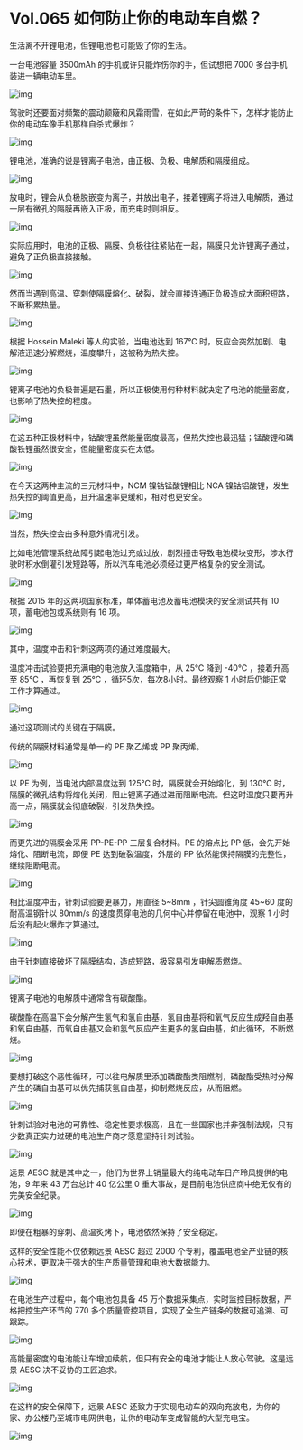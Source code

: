 # Vol.065 如何防止你的电动车自燃？

生活离不开锂电池，但锂电池也可能毁了你的生活。



一台电池容量 3500mAh 的手机或许只能炸伤你的手，但试想把 7000 多台手机装进一辆电动车里。



![img](https://mmbiz.qpic.cn/mmbiz_gif/U6yRaDu1NaaDTzt1fRB7Z4QWOsAmoba5murcDMLwjSRZf6SqAPK7SogS9XUbx7zK7SFFnzb8qibANuibgOm7UrLQ/640?wx_fmt=gif&tp=webp&wxfrom=5&wx_lazy=1)



驾驶时还要面对频繁的震动颠簸和风霜雨雪，在如此严苛的条件下，怎样才能防止你的电动车像手机那样自杀式爆炸？



![img](https://mmbiz.qpic.cn/mmbiz_gif/U6yRaDu1NaaDTzt1fRB7Z4QWOsAmoba59ZcfibnzojvjqLN5jJ3gE0PgJwZ8bHsRntSSPHGLrSvg5OcQ2W22rsg/640?wx_fmt=gif&tp=webp&wxfrom=5&wx_lazy=1)



锂电池，准确的说是锂离子电池，由正极、负极、电解质和隔膜组成。



![img](https://mmbiz.qpic.cn/mmbiz_gif/U6yRaDu1NaaDTzt1fRB7Z4QWOsAmoba5WExg7d7daogLI9fe4b3pLpttfbm2eVlwaDHHC0qAPDATNsKM9XibnYw/640?wx_fmt=gif&tp=webp&wxfrom=5&wx_lazy=1)



放电时，锂会从负极脱嵌变为离子，并放出电子，接着锂离子将进入电解质，通过一层有微孔的隔膜再嵌入正极，而充电时则相反。



![img](https://mmbiz.qpic.cn/mmbiz_gif/U6yRaDu1NaaDTzt1fRB7Z4QWOsAmoba5THibOueUHiazibXGXy2WLFQlXlkTLJgfSBNwKvuzbb4XoQhJSEKU5E1Jw/640?wx_fmt=gif&tp=webp&wxfrom=5&wx_lazy=1)



实际应用时，电池的正极、隔膜、负极往往紧贴在一起，隔膜只允许锂离子通过，避免了正负极直接接触。



![img](https://mmbiz.qpic.cn/mmbiz_gif/U6yRaDu1NaaDTzt1fRB7Z4QWOsAmoba5ibe1ibX8oX27MgyOUibu5PickMBdCWxficLrxNgulXfW989eLgnHcy5b0Hg/640?wx_fmt=gif&tp=webp&wxfrom=5&wx_lazy=1)





然而当遇到高温、穿刺使隔膜熔化、破裂，就会直接连通正负极造成大面积短路，不断积累热量。



![img](https://mmbiz.qpic.cn/mmbiz_gif/U6yRaDu1NaaDTzt1fRB7Z4QWOsAmoba548R1sf5T1YxYhPT4WE56bnl76FAFtv5vSAAFPpvYhaC0EGNxMH3icPw/640?wx_fmt=gif&tp=webp&wxfrom=5&wx_lazy=1)



根据 Hossein Maleki 等人的实验，当电池达到 167℃ 时，反应会突然加剧、电解液迅速分解燃烧，温度攀升，这被称为热失控。   



![img](https://mmbiz.qpic.cn/mmbiz_gif/U6yRaDu1NaaDTzt1fRB7Z4QWOsAmoba58tdOumIawVliaxzDLvxTjkVUvvJhFHIgbeNbyX2PD8csbO1Hkj3F8icw/640?wx_fmt=gif&tp=webp&wxfrom=5&wx_lazy=1)



锂离子电池的负极普遍是石墨，所以正极使用何种材料就决定了电池的能量密度，也影响了热失控的程度。



![img](https://mmbiz.qpic.cn/mmbiz_gif/U6yRaDu1NaaDTzt1fRB7Z4QWOsAmoba5m0ic8dUKQLf9BS9z60WQ91SJoPEEd4iaibEiaPe5jurlLOKTsTOrOy8TNQ/640?wx_fmt=gif&tp=webp&wxfrom=5&wx_lazy=1)



在这五种正极材料中，钴酸锂虽然能量密度最高，但热失控也最迅猛；锰酸锂和磷酸铁锂虽然很安全，但能量密度实在太低。



![img](https://mmbiz.qpic.cn/mmbiz_gif/U6yRaDu1NaaDTzt1fRB7Z4QWOsAmoba5pz1rcNxicby2TZkBmV0huk6UglshrXqsSYELj2XdcCP6FygvUxrBtBw/640?wx_fmt=gif&tp=webp&wxfrom=5&wx_lazy=1)



在今天这两种主流的三元材料中，NCM 镍钴锰酸锂相比 NCA 镍钴铝酸锂，发生热失控的阈值更高，且升温速率更缓和，相对也更安全。



![img](https://mmbiz.qpic.cn/mmbiz_gif/U6yRaDu1NaaDTzt1fRB7Z4QWOsAmoba5YuvibZD68eEibWFibvOKcYpXWicxPiamhSUgkvPpyMwc25xO2xvNru0OlQA/640?wx_fmt=gif&tp=webp&wxfrom=5&wx_lazy=1)



当然，热失控会由多种意外情况引发。



比如电池管理系统故障引起电池过充或过放，剧烈撞击导致电池模块变形，涉水行驶时积水倒灌引发短路等，所以汽车电池必须经过更严格复杂的安全测试。



![img](https://mmbiz.qpic.cn/mmbiz_gif/U6yRaDu1NaaDTzt1fRB7Z4QWOsAmoba5d4CUibATyMVDaMoJjSFnSBb19R6FQnKT2LfoKCon4VhlsY7t6cl6HFQ/640?wx_fmt=gif&tp=webp&wxfrom=5&wx_lazy=1)



根据 2015 年的这两项国家标准，单体蓄电池及蓄电池模块的安全测试共有 10 项，蓄电池包或系统则有 16 项。



![img](https://mmbiz.qpic.cn/mmbiz_gif/U6yRaDu1NaaDTzt1fRB7Z4QWOsAmoba5ALPASCsw3YRQRHBdSAVcm8B5uGQhMzeAPiaNOgzxU5sJ4rZCAiciaMmbQ/640?wx_fmt=gif&tp=webp&wxfrom=5&wx_lazy=1)



其中，温度冲击和针刺这两项的通过难度最大。



温度冲击试验要把充满电的电池放入温度箱中，从 25℃ 降到 -40℃ ，接着升高至 85℃ ，再恢复到 25℃ ，循环5次，每次8小时。最终观察 1 小时后仍能正常工作才算通过。



![img](https://mmbiz.qpic.cn/mmbiz_gif/U6yRaDu1NaaDTzt1fRB7Z4QWOsAmoba5VhTic3wzJz4aAzldliccFL4L6cIkff7Opia72doacAZ6I7U6vDuKgE91g/640?wx_fmt=gif&tp=webp&wxfrom=5&wx_lazy=1)



通过这项测试的关键在于隔膜。



传统的隔膜材料通常是单一的 PE 聚乙烯或 PP 聚丙烯。



![img](https://mmbiz.qpic.cn/mmbiz_gif/U6yRaDu1NaaDTzt1fRB7Z4QWOsAmoba5uvVkqYJQsI5UgFI1wZHx6EGqtO0x1PMysyjC3icy8q4SDhfNLCcrrlA/640?wx_fmt=gif&tp=webp&wxfrom=5&wx_lazy=1)



以 PE 为例，当电池内部温度达到 125℃ 时，隔膜就会开始熔化，到 130℃ 时，隔膜的微孔结构将熔化关闭，阻止锂离子通过进而阻断电流。但这时温度只要再升高一点，隔膜就会彻底破裂，引发热失控。



![img](https://mmbiz.qpic.cn/mmbiz_gif/U6yRaDu1NaaDTzt1fRB7Z4QWOsAmoba50ob7S5ibGhyQqrmBbEE92WHuBJzl2EvXC7xCgIZPhyicbvhYxdx7GmUA/640?wx_fmt=gif&tp=webp&wxfrom=5&wx_lazy=1)



而更先进的隔膜会采用 PP-PE-PP 三层复合材料。PE 的熔点比 PP 低，会先开始熔化、阻断电流，即便 PE 达到破裂温度，外层的 PP 依然能保持隔膜的完整性，继续阻断电流。



![img](https://mmbiz.qpic.cn/mmbiz_gif/U6yRaDu1NaaDTzt1fRB7Z4QWOsAmoba5aVibpWGsOpr1ibONypDnQhH0Vs5nWSdNO6aK0jicNQ7RwJfgEEuCh5DlA/640?wx_fmt=gif&tp=webp&wxfrom=5&wx_lazy=1)



相比温度冲击，针刺试验要更暴力，用直径 5~8mm ，针尖圆锥角度 45~60 度的耐高温钢针以 80mm/s 的速度贯穿电池的几何中心并停留在电池中，观察 1 小时后没有起火爆炸才算通过。



![img](https://mmbiz.qpic.cn/mmbiz_gif/U6yRaDu1NaaDTzt1fRB7Z4QWOsAmoba5IiaLKIQn0BwoezC5py61PDw1RTIFkSRL74T8xm1G3fgQLLhRVhBcLVw/640?wx_fmt=gif&tp=webp&wxfrom=5&wx_lazy=1)



由于针刺直接破坏了隔膜结构，造成短路，极容易引发电解质燃烧。



![img](https://mmbiz.qpic.cn/mmbiz_gif/U6yRaDu1NaaDTzt1fRB7Z4QWOsAmoba5NlYibDSIu8AnRHW078p47Q1OFoIL6lpkOQRFpF5q8RxIRQ1wQAUx8eQ/640?wx_fmt=gif&tp=webp&wxfrom=5&wx_lazy=1)



锂离子电池的电解质中通常含有碳酸酯。



碳酸酯在高温下会分解产生氢气和氢自由基，氢自由基将和氧气反应生成羟自由基和氧自由基，而氧自由基又会和氢气反应产生更多的氢自由基，如此循环，不断燃烧。



![img](https://mmbiz.qpic.cn/mmbiz_gif/U6yRaDu1NaaDTzt1fRB7Z4QWOsAmoba53j5Y6Ep0bQBvChlPXia6NCEwXoYoFwoC10q1Z87DB5jtzef1cyY2ySg/640?wx_fmt=gif&tp=webp&wxfrom=5&wx_lazy=1)



要想打破这个恶性循环，可以往电解质里添加磷酸酯类阻燃剂，磷酸酯受热时分解产生的磷自由基可以优先捕获氢自由基，抑制燃烧反应，从而阻燃。



![img](https://mmbiz.qpic.cn/mmbiz_gif/U6yRaDu1NaaDTzt1fRB7Z4QWOsAmoba5rInfbdcuksQfQSuV7dCYQj82eMT8kjatSXxNYlpic6p1MaHWHwbZCTA/640?wx_fmt=gif&tp=webp&wxfrom=5&wx_lazy=1)



针刺试验对电池的可靠性、稳定性要求极高，且在一些国家也并非强制法规，只有少数真正实力过硬的电池生产商才愿意坚持针刺试验。



![img](https://mmbiz.qpic.cn/mmbiz_gif/U6yRaDu1NaaDTzt1fRB7Z4QWOsAmoba5y9yFHMPtKFkUOMHNxgvSI0Db9Gx4Rk17oPLqE82z3fOIbibGia6j363Q/640?wx_fmt=gif&tp=webp&wxfrom=5&wx_lazy=1)



远景 AESC 就是其中之一，他们为世界上销量最大的纯电动车日产聆风提供的电池，9 年来 43 万台总计 40 亿公里 0 重大事故，是目前电池供应商中绝无仅有的完美安全纪录。



![img](https://mmbiz.qpic.cn/mmbiz_gif/U6yRaDu1NaaDTzt1fRB7Z4QWOsAmoba5dU2oD2wzT2DRnkvT9IhYVDoX0AbMHzmfkNqx0obuoBV3icUSVDkGia4A/640?wx_fmt=gif&tp=webp&wxfrom=5&wx_lazy=1)



即便在粗暴的穿刺、高温炙烤下，电池依然保持了安全稳定。



这样的安全性能不仅依赖远景 AESC 超过 2000 个专利，覆盖电池全产业链的核心技术，更取决于强大的生产质量管理和电池大数据能力。



![img](https://mmbiz.qpic.cn/mmbiz_gif/U6yRaDu1NaaDTzt1fRB7Z4QWOsAmoba5u3tMW5ZnCJJ2oicpk8EFw0GjBdR1WIvrbmVXobkBB9hBIuHRdwCrTCA/640?wx_fmt=gif&tp=webp&wxfrom=5&wx_lazy=1)



在电池生产过程中，每个电池包具备 45 万个数据采集点，实时监控目标数据，严格把控生产环节的 770 多个质量管控项目，实现了全生产链条的数据可追溯、可跟踪。



![img](https://mmbiz.qpic.cn/mmbiz_gif/U6yRaDu1NaaDTzt1fRB7Z4QWOsAmoba5s8avhNR0JLwmmicOyBtrSphWPGEnq7yfAQYRWiaKxu2gYqdJy5MA8iavg/640?wx_fmt=gif&tp=webp&wxfrom=5&wx_lazy=1)



高能量密度的电池能让车增加续航，但只有安全的电池才能让人放心驾驶。这是远景 AESC 决不妥协的工匠追求。



![img](https://mmbiz.qpic.cn/mmbiz_gif/U6yRaDu1NaaDTzt1fRB7Z4QWOsAmoba51gsJ6oP4P1Giata1wFtNx0BcEIR69VFcVltrFN9GM5nQMKWrnmGW0cw/640?wx_fmt=gif&tp=webp&wxfrom=5&wx_lazy=1)



在这样的安全保障下，远景 AESC 还致力于实现电动车的双向充放电，为你的家、办公楼乃至城市电网供电，让你的电动车变成智能的大型充电宝。



![img](https://mmbiz.qpic.cn/mmbiz_gif/U6yRaDu1NaaDTzt1fRB7Z4QWOsAmoba5YaBYBQKSJLaDdPcBVA25ia4DVvsfviaP8M0VGrJS4Qw2bxqRb8jHVyBQ/640?wx_fmt=gif&tp=webp&wxfrom=5&wx_lazy=1)